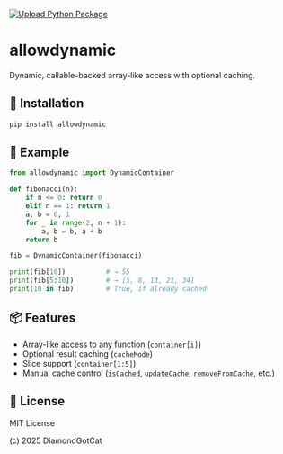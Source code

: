 [![Upload Python Package](https://github.com/DiamondGotCat/allowdynamic/actions/workflows/python-publish.yml/badge.svg)](https://github.com/DiamondGotCat/allowdynamic/actions/workflows/python-publish.yml)

# allowdynamic
Dynamic, callable-backed array-like access with optional caching.

## 🔧 Installation

```bash
pip install allowdynamic
````

## 🚀 Example

```python
from allowdynamic import DynamicContainer

def fibonacci(n):
    if n <= 0: return 0
    elif n == 1: return 1
    a, b = 0, 1
    for _ in range(2, n + 1):
        a, b = b, a + b
    return b

fib = DynamicContainer(fibonacci)

print(fib[10])          # → 55
print(fib[5:10])        # → [5, 8, 13, 21, 34]
print(10 in fib)        # True, if already cached
```

## 📦 Features

- Array-like access to any function (`container[i]`)
- Optional result caching (`cacheMode`)
- Slice support (`container[1:5]`)
- Manual cache control (`isCached`, `updateCache`, `removeFromCache`, etc.)

## 📄 License
MIT License

(c) 2025 DiamondGotCat
